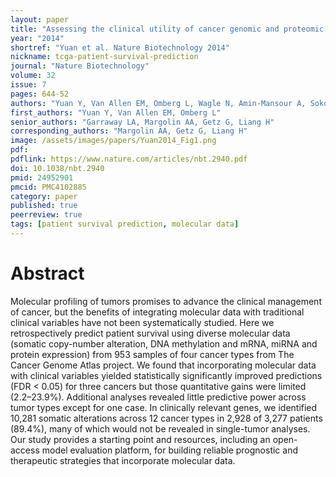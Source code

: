 ```yaml
---
layout: paper
title: "Assessing the clinical utility of cancer genomic and proteomic data across tumor types"
year: "2014"
shortref: "Yuan et al. Nature Biotechnology 2014"
nickname: tcga-patient-survival-prediction
journal: "Nature Biotechnology"
volume: 32
issue: 7
pages: 644-52
authors: "Yuan Y, Van Allen EM, Omberg L, Wagle N, Amin-Mansour A, Sokolov A, Byers LA, Xu Y, Hess KR, Diao L, Han L, Huang X, Lawrence MS, Weinstein JN, Stuart JM, Mills GB, Garraway LA, Margolin AA, Getz G, Liang H"
first_authors: "Yuan Y, Van Allen EM, Omberg L"
senior_authors: "Garraway LA, Margolin AA, Getz G, Liang H"
corresponding_authors: "Margolin AA, Getz G, Liang H"
image: /assets/images/papers/Yuan2014_Fig1.png
pdf:
pdflink: https://www.nature.com/articles/nbt.2940.pdf
doi: 10.1038/nbt.2940
pmid: 24952901
pmcid: PMC4102885
category: paper
published: true
peerreview: true
tags: [patient survival prediction, molecular data]
---
```


# Abstract

Molecular profiling of tumors promises to advance the clinical management of cancer, but the benefits of integrating molecular data with traditional clinical variables have not been systematically studied. Here we retrospectively predict patient survival using diverse molecular data (somatic copy-number alteration, DNA methylation and mRNA, miRNA and protein expression) from 953 samples of four cancer types from The Cancer Genome Atlas project. We found that incorporating molecular data with clinical variables yielded statistically significantly improved predictions (FDR < 0.05) for three cancers but those quantitative gains were limited (2.2–23.9%). Additional analyses revealed little predictive power across tumor types except for one case. In clinically relevant genes, we identified 10,281 somatic alterations across 12 cancer types in 2,928 of 3,277 patients (89.4%), many of which would not be revealed in single-tumor analyses. Our study provides a starting point and resources, including an open-access model evaluation platform, for building reliable prognostic and therapeutic strategies that incorporate molecular data.






